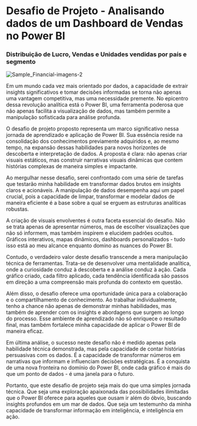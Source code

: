 # Desafio de Projeto - Analisando dados de um Dashboard de Vendas no Power BI

### Distribuição de Lucro, Vendas e Unidades vendidas por país e segmento

![Sample_Financial-imagens-2](https://github.com/user-attachments/assets/456835d7-e43d-4d88-ba7d-478865fc6e66)

Em um mundo cada vez mais orientado por dados, a capacidade de extrair insights significativos e tomar decisões informadas se torna não apenas uma vantagem competitiva, mas uma necessidade premente. No epicentro dessa revolução analítica está o Power BI, uma ferramenta poderosa que não apenas facilita a visualização de dados, mas também permite a manipulação sofisticada para análise profunda.

O desafio de projeto proposto representa um marco significativo nessa jornada de aprendizado e aplicação de Power BI. Sua essência reside na consolidação dos conhecimentos previamente adquiridos e, ao mesmo tempo, na expansão dessas habilidades para novos horizontes de descoberta e interpretação de dados. A proposta é clara: não apenas criar visuais estáticos, mas construir narrativas visuais dinâmicas que contem histórias complexas de maneira simples e impactante.

Ao mergulhar nesse desafio, serei confrontado com uma série de tarefas que testarão minha habilidade em transformar dados brutos em insights claros e acionáveis. A manipulação de dados desempenha aqui um papel crucial, pois a capacidade de limpar, transformar e modelar dados de maneira eficiente é a base sobre a qual se erguem as estruturas analíticas robustas.

A criação de visuais envolventes é outra faceta essencial do desafio. Não se trata apenas de apresentar números, mas de escolher visualizações que não só informem, mas também inspirem e elucidem padrões ocultos. Gráficos interativos, mapas dinâmicos, dashboards personalizados - tudo isso está ao meu alcance enquanto domino as nuances do Power BI.

Contudo, o verdadeiro valor deste desafio transcende a mera manipulação técnica de ferramentas. Trata-se de desenvolver uma mentalidade analítica, onde a curiosidade conduz à descoberta e a análise conduz à ação. Cada gráfico criado, cada filtro aplicado, cada tendência identificada são passos em direção a uma compreensão mais profunda do contexto em questão.

Além disso, o desafio oferece uma oportunidade única para a colaboração e o compartilhamento de conhecimento. Ao trabalhar individualmente, tenho a chance não apenas de demonstrar minhas habilidades, mas também de aprender com os insights e abordagens que surgem ao longo do processo. Esse ambiente de aprendizado não só enriquece o resultado final, mas também fortalece minha capacidade de aplicar o Power BI de maneira eficaz.

Em última análise, o sucesso neste desafio não é medido apenas pela habilidade técnica demonstrada, mas pela capacidade de contar histórias persuasivas com os dados. É a capacidade de transformar números em narrativas que informam e influenciam decisões estratégicas. É a conquista de uma nova fronteira no domínio do Power BI, onde cada gráfico é mais do que um ponto de dados - é uma janela para o futuro.

Portanto, que este desafio de projeto seja mais do que uma simples jornada técnica. Que seja uma exploração apaixonada das possibilidades ilimitadas que o Power BI oferece para aqueles que ousam ir além do óbvio, buscando insights profundos em um mar de dados. Que seja um testemunho da minha capacidade de transformar informação em inteligência, e inteligência em ação.
